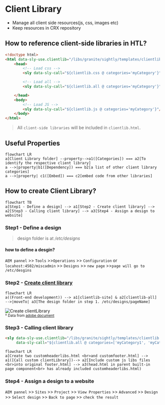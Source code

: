 # Client Library

- Manage all client side resources(js, css, images etc)
- Keep resources in CRX repository

## How to reference client-side libraries in HTL?
```html
<!doctype html>
<html data-sly-use.clientlib="/libs/granite/sightly/templates/clientlib.html">
    <head>
        <!-- Load css -->
        <sly data-sly-call="${clientlib.css @ categories='myCategory'}"/>

        <!-- Load all -->
        <sly data-sly-call="${clientlib.all @ categories='myCategory'}"/>

    </head>
    <body>
        <!-- Load JS -->
        <sly data-sly-call="${clientlib.js @ categories='myCategory'}"/>
    </body>
</html>

```
> All `client-side libraries` will be included in `clientlib.html`.

## Useful Properties
```mermaid
flowchart LR
a[Client Library folder] --property-->a1([Categories]) === a2[To identify the respective client library]
a -->|property|b1([Dependency]) === b2[a list of other client library categories]
a -->|property| c1([Embed]) === c2[embed code from other libraries]

```

## How to create Client Library?
```mermaid
flowchart TB
a[Step1 - Define a design] --> a1[Step2 - Create client library] --> a2[Step3 - Calling client library] --> a3[Step4 - Assign a design to website]
```

### Step1 - Define a design

> design folder is at */etc/designs*

#### how to define a desgin?
`AEM pannel` >> `Tools` >>`Operations` >> `Configuration` or `locahost:4502/miscadmin` >> `Designs` >> `new page` >>`page will go to /etc/desgins`

### Step2 - [Create client library](https://experienceleague.adobe.com/docs/experience-manager-64/developing/introduction/clientlibs.html?lang=en#creating-client-library-folders)
```mermaid
flowchart LR
a((Front-end development)) --> a1[clientlib-site] & a2[clientlib-all] -->|moveTo| a3[The design folder in step 1. /etc/designs/pageName]
```
![Create clientLibrary](/assets/img/aem/clientlibarch.png) <br>
<sup>* Data from [adobe document](https://experienceleague.adobe.com/docs/experience-manager-64/developing/introduction/clientlibs.html?lang=en#creating-client-library-folders)</sup>

### Step3 - Calling client library
```html
<sly data-sly-use.clientlib="/libs/granite/sightly/templates/clientlib.html"
     data-sly-call="${clientlib.all @ categories=['myCategory1', 'myCategory2']}"/>
```

```mermaid
flowchart LR
a[Create two customheaderlibs.html <br>and customfooter.html] --> a1([Call custom clientLibrary])--> a2[Include custom js libs files <br>into original footer.html] --> a3(head.html in parent built-in page component<br> has already included customheaderlibs.html)
```

### Step4 - Assign a design to a website
`AEM pannel` >> `Sites` >> `Project` >> `View Properties` >> `Advanced` >> `Design` >> `Select design` >> `Back to page` >> `check the result`
